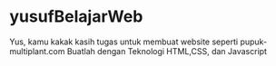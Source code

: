 # yusufBelajarWeb

Yus, kamu kakak kasih tugas untuk membuat website seperti pupuk-multiplant.com
Buatlah dengan Teknologi HTML,CSS, dan Javascript

